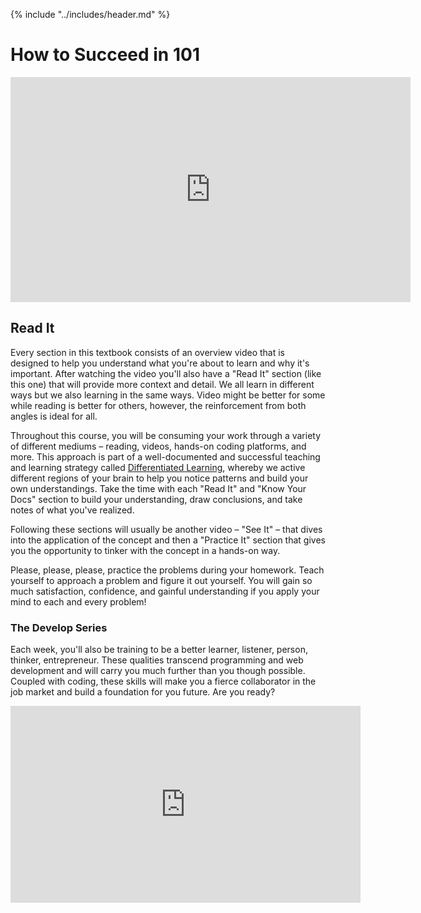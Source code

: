 {% include "../includes/header.md" %}

# How to Succeed in 101

<!-- ! Video Content: Vimeo, Clayton@ACA - Welcome to 101 -->
<iframe src="https://player.vimeo.com/video/387748804" width="640" height="360" frameborder="0" allow="autoplay; fullscreen" allowfullscreen></iframe>

## Read It

Every section in this textbook consists of an overview video that is designed to help you understand what you're about to learn and why it's important. After watching the video you'll also have a "Read It" section (like this one) that will provide more context and detail. We all learn in different ways but we also learning in the same ways. Video might be better for some while reading is better for others, however, the reinforcement from both angles is ideal for all.

Throughout this course, you will be consuming your work through a variety of different mediums – reading, videos, hands-on coding platforms, and more. This approach is part of a well-documented and successful teaching and learning strategy called [Differentiated Learning](https://www.weareteachers.com/what-is-differentiated-instruction/), whereby we active different regions of your brain to help you notice patterns and build your own understandings. Take the time with each "Read It" and "Know Your Docs" section to build your understanding, draw conclusions, and take notes of what you've realized.

Following these sections will usually be another video – "See It" – that dives into the application of the concept and then a "Practice It" section that gives you the opportunity to tinker with the concept in a hands-on way.

Please, please, please, practice the problems during your homework. Teach yourself to approach a problem and figure it out yourself. You will gain so much satisfaction, confidence, and gainful understanding if you apply your mind to each and every problem!

### The Develop Series

Each week, you'll also be training to be a better learner, listener, person, thinker, entrepreneur. These qualities transcend programming and web development and will carry you much further than you though possible. Coupled with coding, these skills will make you a fierce collaborator in the job market and build a foundation for you future. Are you ready?

<!-- ! Video Content: YT, Video Advice - It works for Boredom and Laziness -->
<iframe width="560" height="315" src="https://www.youtube.com/embed/m-OomGSciTY" frameborder="0" allow="accelerometer; autoplay; encrypted-media; gyroscope; picture-in-picture" allowfullscreen></iframe>

